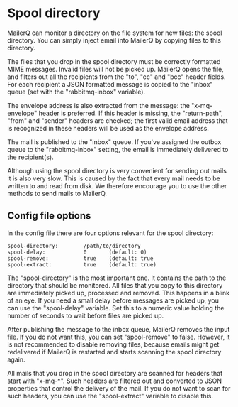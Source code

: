 # Spool directory

MailerQ can monitor a directory on the file system for new
files: the spool directory. You can simply inject email into MailerQ 
by copying files to this directory.

The files that you drop in the spool directory must be correctly formatted MIME 
messages. Invalid files will not be picked up. MailerQ opens the file, 
and filters out all the recipients from the "to", "cc" and "bcc" header fields.
For each recipient a JSON formatted message is copied to the "inbox" queue 
(set with the "rabbitmq-inbox" variable).

The envelope address is also extracted from the message: the "x-mq-envelope"
header is preferred. If this header is missing, the "return-path", "from" and
"sender" headers are checked; the first valid email address that is recognized
in these headers will be used as the envelope address.

The mail is published to the "inbox" queue. If you've assigned the outbox
queue to the "rabbitmq-inbox" setting, the email is immediately delivered to 
the recipient(s).

Although using the spool directory is very convenient for sending out mails
it is also very slow. This is caused by the fact that every mail needs to
be written to and read from disk. We therefore encourage you to use the
other methods to send mails to MailerQ.


## Config file options

In the config file there are four options relevant for the spool directory:

```
spool-directory:        /path/to/directory
spool-delay:            0       (default: 0)
spool-remove:           true    (default: true
spool-extract:          true    (default: true)
```

The "spool-directory" is the most important one. It contains the path to the
directory that should be monitored. All files that you copy to this directory
are immediately picked up, processed and removed. This happens in a blink of
an eye. If you need a small delay before messages are picked up, you
can use the "spool-delay" variable. Set this to a numeric value holding
the number of seconds to wait before files are picked up.

After publishing the message to the inbox queue, MailerQ removes the input file. 
If you do not want this, you can set "spool-remove" to false. However, it is not 
recommended to disable removing files, because emails might get redelivered 
if MailerQ is restarted and starts scanning the spool directory again.

All mails that you drop in the spool directory are scanned for headers that
start with "x-mq-*". Such headers are filtered out and converted to JSON
properties that control the delivery of the mail. If you do not want to
scan for such headers, you can use the "spool-extract" variable to disable this.
